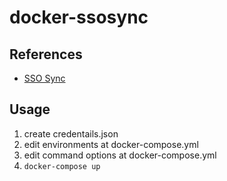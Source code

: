 # docker-ssosync

## References

- [SSO Sync](https://github.com/awslabs/ssosync)

## Usage

1. create credentails.json
1. edit environments at docker-compose.yml
1. edit command options at docker-compose.yml
1. `docker-compose up`
